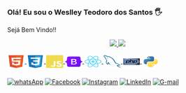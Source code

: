 ### Olá! Eu sou o Weslley Teodoro dos Santos 🖐
Sejá Bem Vindo!!

<div align="center">
  <a href="https://github.com/WestSantos">
  <img height="180em" src="https://github-readme-stats.vercel.app/api?username=WestSantos&show_icons=true&theme=dark&include_all_commits=true&count_private=true"/>
  <img height="180em" src="https://github-readme-stats.vercel.app/api/top-langs/?username=WestSantos&layout=compact&langs_count=7&theme=dark"/>
</div>
  
<div style="display: inline_block"><br>
  <img align="center" alt="HTML" height="30" width="40" src="https://raw.githubusercontent.com/devicons/devicon/master/icons/html5/html5-original.svg">
  <img align="center" alt="CSS" height="30" width="40" src="https://raw.githubusercontent.com/devicons/devicon/master/icons/css3/css3-original.svg">
  <img align="center" alt="Js" height="30" width="40" src="https://raw.githubusercontent.com/devicons/devicon/master/icons/javascript/javascript-plain.svg">
  <img align="center" alt="BS" height="30" width="40" src="https://github.com/devicons/devicon/blob/master/icons/bootstrap/bootstrap-original.svg">
  <img align="center" alt="React" height="30" width="40" src="https://raw.githubusercontent.com/devicons/devicon/master/icons/react/react-original.svg">
  <img align="center" alt="MySQL" height="30" width="40" src="https://github.com/devicons/devicon/blob/master/icons/mysql/mysql-original.svg">
  <img align="center" alt="Photo" height="30" width="40" src="https://github.com/devicons/devicon/blob/master/icons/php/php-original.svg">
  <img align="center" alt="Python" height="30" width="40" src="https://raw.githubusercontent.com/devicons/devicon/master/icons/python/python-original.svg">
</div>
  
  ###
  
<div>
  <a href="https://wa.me/message/G4FXOZFUYTXPE1" target="_blank"><img src="https://img.shields.io/badge/WhatsApp-25D366?style=for-the-badge&logo=whatsapp&logoColor=white" alt="whatsApp"></a> <a href="https://web.facebook.com/weslley.teodoro.359" target="_blank"><img src="https://img.shields.io/badge/Facebook-1877F2?style=for-the-badge&logo=facebook&logoColor=white" alt="Facebook"></a> <a href="https://instagram.com/weslley.santos4545" target="_blank"><img src="https://img.shields.io/badge/-Instagram-%23E4405F?style=for-the-badge&logo=instagram&logoColor=white" alt="Instagram" ></a> <a href="https://www.linkedin.com/in/weslley-teodoro-7255b7174" target="_blank"><img src="https://img.shields.io/badge/LinkedIn-0077B5?style=for-the-badge&logo=linkedin&logoColor=white" alt="LinkedIn" target="_blank"></a> <a href = "mailto:weslley.santos4545@gmail.com"><img src="https://img.shields.io/badge/Gmail-D14836?style=for-the-badge&logo=gmail&logoColor=white" alt="G-mail" target="_blank"></a> 
  
 
</div>
